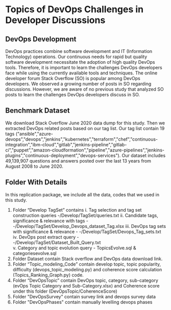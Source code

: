 # Topics of DevOps Challenges in Developer Discussions


## DevOps Development
DevOps practices combine software development and IT (Information Technology) operations. Our continuous needs for rapid but quality software development necessitate the adoption of high quality
DevOps tools. Therefore, it is important to learn the challenges DevOps developers face while using the currently available tools and techniques. The online developer forum Stack Overflow (SO) is popular among DevOps developers. We observed a growing number of posts in SO regarding discussions. However, we are aware of no previous study that analyzed SO posts to learn the challenges DevOps developers discuss in SO.


## Benchmark Dataset
We download Stack Overflow June 2020 data dump for this study. Then we extracted DevOps related posts based on our tag list. Our tag list contain 19 tags ("ansible","azure-devops","devops","jenkins","kubernetes","terraform","chef","continuous-integration","ibm-cloud","gitlab","jenkins-pipeline","gitlab-ci","puppet","amazon-cloudformation","pipeline","azure-pipelines","jenkins-plugins","continuous-deployment","devops-services"). Our dataset includes 49,139,907 questions and answers posted over the last 13
years from August 2008 to June 2020. 

## Folder With Details
In this replication package, we include all the data, codes that we used in this study. <br/>
1. Folder “Develop TagSet” contains
i.	Tag selection and tag set construction queries -/Develop/TagSet/queries.txt
ii.	Candidate tags, significance & relevance with tags - -/Develop/TagSet/Develop_Devops_dataset_Tag.xlsx
iii.	DevOps tag sets with significance & relevance - -/Develop/TagSet/Devops_Tag_sets.txt
iv.	DevOps post extract query - -/Develop/TagSet/Dataset_Built_Query.txt  
v. Category and topic evolution query - TopicsEvolve.sql & categoriesevolve.sql<br/>
2. Folder Dataset contain Stack overflow and DevOps data download link.
3. Folder “Topic_modeling_Code” contain develop topic, topic popularity, difficulty (devops_topic_modeling.py) and coherence score calculation (Topics_Ranking_Graph.py) code.  <br/>
4. Folder “DevOpsTopic” contain DevOps topic, category, sub-category (evOps Topic Category and Sub-Category.xlsx) and Coherence score under this folder (DevOpsTopic/CoherenceScore)  <br/>
5. Folder "DevOpsSurvey" contain survey link and devops survey data 
6. Folder "DevOpsPhases" contain manually levelling devops phases  

 
